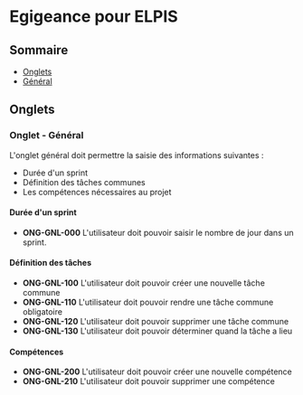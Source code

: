 # Egigeance pour ELPIS

## Sommaire
- [Onglets](#Onglets)
- [Général](#Onglet-General)  

## Onglets <a id="Onglets"></a>

### Onglet - Général <a id="Onglet-General"></a>

L'onglet général doit permettre la saisie des informations suivantes :
- Durée d'un sprint
- Définition des tâches communes
- Les compétences nécessaires au projet

#### Durée d'un sprint

- **ONG-GNL-000** L'utilisateur doit pouvoir saisir le nombre de jour dans un sprint.

#### Définition des tâches

- **ONG-GNL-100** L'utilisateur doit pouvoir créer une nouvelle tâche commune <br>
- **ONG-GNL-110** L'utilisateur doit pouvoir rendre une tâche commune obligatoire <br>
- **ONG-GNL-120** L'utilisateur doit pouvoir supprimer une tâche commune <br>
- **ONG-GNL-130** L'utilisateur doit pouvoir déterminer quand la tâche a lieu <br>

#### Compétences

- **ONG-GNL-200** L'utilisateur doit pouvoir créer une nouvelle compétence <br>
- **ONG-GNL-210** L'utilisateur doit pouvoir supprimer une compétence <br>
